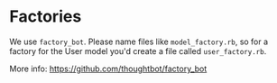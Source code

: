 # Factories

We use `factory_bot`. Please name files like `model_factory.rb`, so for a
factory for the User model you'd create a file called `user_factory.rb`.

More info: https://github.com/thoughtbot/factory_bot

